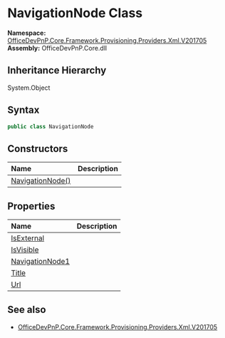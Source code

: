 # NavigationNode Class
  

**Namespace:** [OfficeDevPnP.Core.Framework.Provisioning.Providers.Xml.V201705](OfficeDevPnP.Core.Framework.Provisioning.Providers.Xml.V201705.md)  
**Assembly:** OfficeDevPnP.Core.dll  
## Inheritance Hierarchy
System.Object  
## Syntax
```C#
public class NavigationNode
```
## Constructors
|**Name**|**Description**|
|:-----|:-----|
| [NavigationNode()](OfficeDevPnP.Core.Framework.Provisioning.Providers.Xml.V201705.NavigationNode.ctor1.md) |  
## Properties
|**Name**|**Description**|
|:-----|:-----|
| [IsExternal](OfficeDevPnP.Core.Framework.Provisioning.Providers.Xml.V201705.NavigationNode.IsExternal.md) | 
| [IsVisible](OfficeDevPnP.Core.Framework.Provisioning.Providers.Xml.V201705.NavigationNode.IsVisible.md) | 
| [NavigationNode1](OfficeDevPnP.Core.Framework.Provisioning.Providers.Xml.V201705.NavigationNode.NavigationNode1.md) | 
| [Title](OfficeDevPnP.Core.Framework.Provisioning.Providers.Xml.V201705.NavigationNode.Title.md) | 
| [Url](OfficeDevPnP.Core.Framework.Provisioning.Providers.Xml.V201705.NavigationNode.Url.md) | 
## See also
- [OfficeDevPnP.Core.Framework.Provisioning.Providers.Xml.V201705](OfficeDevPnP.Core.Framework.Provisioning.Providers.Xml.V201705.md)
